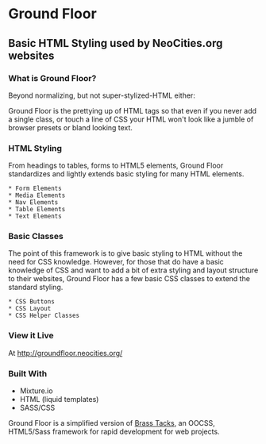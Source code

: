 # Ground Floor
## Basic HTML Styling used by NeoCities.org websites

### What is Ground Floor?

Beyond normalizing, but not super-stylized-HTML either:

Ground Floor is the prettying up of HTML tags so that even if you never add a single class,
or touch a line of CSS your HTML won't look like a jumble of browser presets or bland looking text.


### HTML Styling

From headings to tables, forms to HTML5 elements, Ground Floor standardizes and lightly extends
basic styling for many HTML elements.

    * Form Elements
    * Media Elements
    * Nav Elements
    * Table Elements
    * Text Elements


### Basic Classes

The point of this framework is to give basic styling to HTML without the need for
CSS knowledge. However, for those that do have a basic knowledge of CSS and want to add a bit of extra
styling and layout structure to their websites, Ground Floor has a few basic CSS classes to extend the
standard styling.

    * CSS Buttons
    * CSS Layout
    * CSS Helper Classes


### View it Live

At <a href="http://groundfloor.neocities.org/" title="Live example of Ground Floor w/code snippets">http://groundfloor.neocities.org/</a>


### Built With

* Mixture.io
* HTML (liquid templates)
* SASS/CSS

Ground Floor is a simplified version of
<a href="https://github.com/scottaohara/Brass-Tacks">Brass Tacks</a>,
an OOCSS, HTML5/Sass framework for rapid development for web projects.
